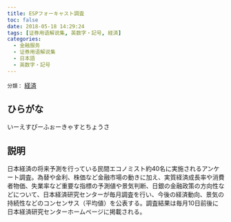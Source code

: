 ```yaml
---
title: ESPフォーキャスト調査
toc: false
date: 2018-05-18 14:29:24
tags: [证券用语解说集, 英数字・記号, 経済]
categories:
  - 金融服务
  - 证券用语解说集
  - 日本語
  - 英数字・記号
---
```


`分類：` [経済](/tags/経済/)

## ひらがな

いーえすぴーふぉーきゃすとちょうさ

## 説明

日本経済の将来予測を行っている民間エコノミスト約40名に実施されるアンケート調査。為替や金利、株価など金融市場の動きに加え、実質経済成長率や消費者物価、失業率など重要な指標の予測値や景気判断、日銀の金融政策の方向性などについて、日本経済研究センターが毎月調査を行い、今後の経済動向、景気の持続性などのコンセンサス（平均値）を公表する。調査結果は毎月10日前後に日本経済研究センターホームページに掲載される。
